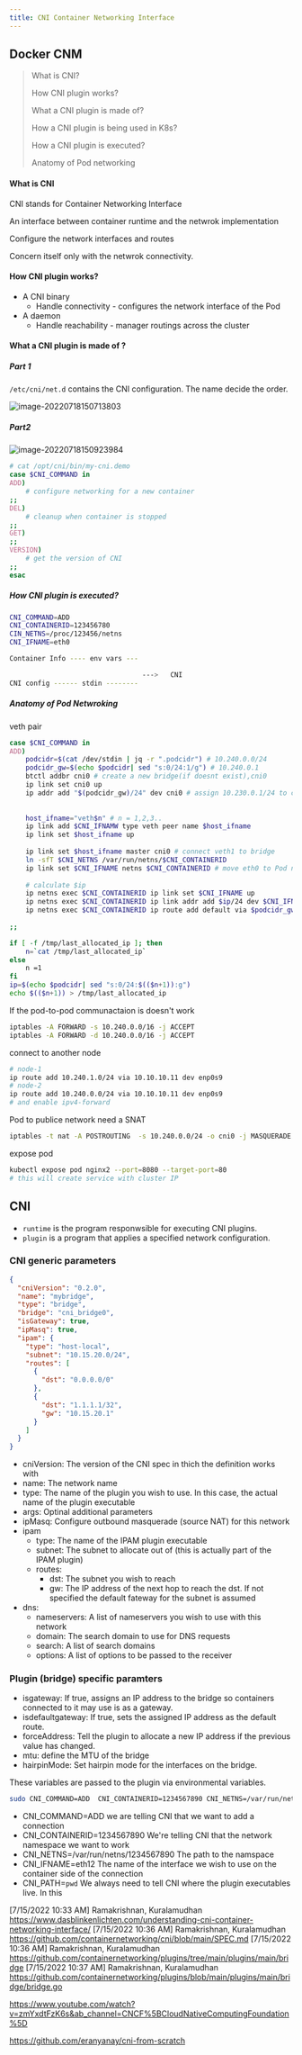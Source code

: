```yaml
---
title: CNI Container Networking Interface
---
```








## Docker CNM









> What is CNI?
>
> How CNI plugin works?
>
> What a CNI plugin is made of?
>
> How a CNI plugin is being used in K8s?
>
> How a CNI plugin is executed?
>
> Anatomy of Pod networking
>
> 



#### What is CNI

CNI stands for Container Networking Interface

An interface between container runtime and the netwrok implementation

Configure the network interfaces and routes

Concern itself only with the netwrok connectivity.

#### How CNI plugin works?

- A CNI binary
  -  Handle connectivity -  configures the network interface of the Pod
- A daemon
  - Handle reachability - manager routings across the  cluster

#### What a CNI plugin is made of ?

##### Part 1

`/etc/cni/net.d` contains the CNI configuration. The name decide the order.

![image-20220718150713803](k8s-network-cni/image-20220718150713803.png)



##### Part2

![image-20220718150923984](k8s-network-cni/image-20220718150923984.png)



```sh
# cat /opt/cni/bin/my-cni.demo
case $CNI_COMMAND in
ADD)
	# configure networking for a new container
;;
DEL)
	# cleanup when container is stopped
;;
GET)
;;
VERSION)
	# get the version of CNI
;;
esac
```



##### How CNI plugin is executed?

```sh
CNI_COMMAND=ADD
CNI_CONTAINERID=123456780
CIN_NETNS=/proc/123456/netns
CNI_IFNAME=eth0
```

````sh
Container Info ---- env vars ---

                 				 --->   CNI
CNI config ------ stdin --------

````



##### Anatomy of Pod Netwroking

veth pair

```sh
case $CNI_COMMAND in 
ADD) 
	podcidr=$(cat /dev/stdin | jq -r ".podcidr") # 10.240.0.0/24
	podcidr_gw=$(echo $podcidr| sed "s:0/24:1/g") # 10.240.0.1
	btctl addbr cni0 # create a new bridge(if doesnt exist),cni0
	ip link set cni0 up
	ip addr add "$(podcidr_gw)/24" dev cni0 # assign 10.230.0.1/24 to cni0
	
	
	host_ifname="veth$n" # n = 1,2,3..
	ip link add $CNI_IFNAMW type veth peer name $host_ifname
	ip link set $host_ifname up
	
	ip link set $host_ifname master cni0 # connect veth1 to bridge
	ln -sfT $CNI_NETNS /var/run/netns/$CNI_CONTAINERID
	ip link set $CNI_IFNAME netns $CNI_CONTAINERID # move eth0 to Pod ns
	
	# calculate $ip
	ip netns exec $CNI_CONTAINERID ip link set $CNI_IFNAME up
	ip netns exec $CNI_CONTAINERID ip link addr add $ip/24 dev $CNI_IFNAME
	ip netns exec $CNI_CONTAINERID ip route add default via $podcidr_gw dev $CNI_IFNAME
	
;;
```





```sh
if [ -f /tmp/last_allocated_ip ]; then
	n=`cat /tmp/last_allocated_ip`
else
	n =1
fi
ip=$(echo $podcidr| sed "s:0/24:$(($n+1)):g")
echo $(($n+1)) > /tmp/last_allocated_ip
```



If the pod-to-pod communactaion is doesn't work

```sh
iptables -A FORWARD -s 10.240.0.0/16 -j ACCEPT
iptables -A FORWARD -d 10.240.0.0/16 -j ACCEPT
```



connect to another node

```sh
# node-1
ip route add 10.240.1.0/24 via 10.10.10.11 dev enp0s9
# node-2
ip route add 10.240.0.0/24 via 10.10.10.11 dev enp0s9
# and enable ipv4-forward
```



Pod to publice network need a SNAT

```sh
iptables -t nat -A POSTROUTING  -s 10.240.0.0/24 -o cni0 -j MASQUERADE
```



expose  pod

```sh
kubectl expose pod nginx2 --port=8080 --target-port=80
# this will create service with cluster IP
```





## CNI



- `runtime` is the program responwsible for executing CNI plugins.
- `plugin` is a program that applies a specified network configuration.





### CNI generic parameters

```json
{
  "cniVersion": "0.2.0",
  "name": "mybridge",
  "type": "bridge",
  "bridge": "cni_bridge0",
  "isGateway": true,
  "ipMasq": true,
  "ipam": {
    "type": "host-local",
    "subnet": "10.15.20.0/24",
    "routes": [
      {
        "dst": "0.0.0.0/0"
      },
      {
        "dst": "1.1.1.1/32",
        "gw": "10.15.20.1"
      }
    ]
  }
}

```

 

- cniVersion: The version of the CNI spec in thich the definition works with
- name: The network name
- type: The name of the plugin you wish to use. In this case, the actual name of the  plugin executable
- args: Optinal additional parameters
- ipMasq:  Configure outbound masquerade (source NAT) for this network
- ipam
  - type:  The name of the IPAM plugin executable
  - subnet: The subnet to allocate out of (this is  actually part of the IPAM plugin)
  - routes:
    - dst: The subnet you wish to reach
    - gw: The IP address of the next hop to reach the dst. If not specified the default fateway for the subnet is assumed
- dns:
  - nameservers: A list of nameservers you wish to use with this network
  - domain: The search domain to use for DNS requests
  - search: A list of search domains
  - options: A list of options to be passed to the receiver

### Plugin (bridge) specific paramters

- isgateway: If true, assigns an IP address to the bridge so containers connected to it may use is as a gateway.
- isdefaultgateway: If true, sets the assigned IP address as the default route.
- forceAddress: Tell the plugin to  allocate a new IP address if the previous value has changed.
- mtu: define the MTU of the bridge
- hairpinMode:  Set hairpin mode for the interfaces on the bridge.







These variables are passed to the plugin via environmental variables.

```sh
sudo CNI_COMMAND=ADD  CNI_CONTAINERID=1234567890 CNI_NETNS=/var/run/netns/1234567890 CNI_IFNAME=eth12 CNI_PATH=`pwd` ./bridge < mybridge.conf
```



- CNI_COMMAND=ADD we are telling CNI that we want to add a connection
- CNI_CONTAINERID=1234567890  We're telling CNI that the network namespace we want to work 
- CNI_NETNS=/var/run/netns/1234567890 The path to the namspace
- CNI_IFNAME=eth12 The name of the interface we wish to  use on the container side of the connection
- CNI_PATH=`pwd` We always need to tell CNI where the plugin executables live. In this 





[7/15/2022 10:33 AM] Ramakrishnan, Kuralamudhan https://www.dasblinkenlichten.com/understanding-cni-container-networking-interface/ 
 [7/15/2022 10:36 AM] Ramakrishnan, Kuralamudhan https://github.com/containernetworking/cni/blob/main/SPEC.md 
 [7/15/2022 10:36 AM] Ramakrishnan, Kuralamudhan https://github.com/containernetworking/plugins/tree/main/plugins/main/bridge 
 [7/15/2022 10:37 AM] Ramakrishnan, Kuralamudhan https://github.com/containernetworking/plugins/blob/main/plugins/main/bridge/bridge.go

https://www.youtube.com/watch?v=zmYxdtFzK6s&ab_channel=CNCF%5BCloudNativeComputingFoundation%5D

https://github.com/eranyanay/cni-from-scratch